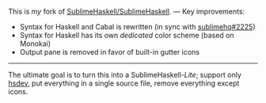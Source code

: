 This is *my* fork of [SublimeHaskell/SublimeHaskell][SublimeHaskell/SublimeHaskell]. — Key improvements:

- Syntax for Haskell and Cabal is rewritten (in sync with [sublimehq#2225][sublimehq#2225])
- Syntax for Haskell has its own *dedicated* color scheme (based on Monokai)
- Output pane is removed in favor of built-in gutter icons

---

The ultimate goal is to turn this into a SublimeHaskell-*Lite*; support only [hsdev][hsdev], put everything in a single source file, remove everything except icons.


[SublimeHaskell/SublimeHaskell]:
  https://github.com/SublimeHaskell/SublimeHaskell
[sublimehq#2225]:
  https://github.com/sublimehq/Packages/pull/2225
[hsdev]:
  https://github.com/mvoidex/hsdev
